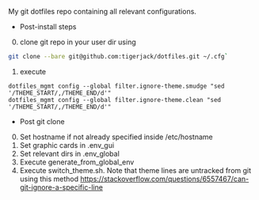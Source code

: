 My git dotfiles repo containing all relevant configurations.

* Post-install steps
0. clone git repo in your user dir using
```sh
git clone --bare git@github.com:tigerjack/dotfiles.git ~/.cfg`
```
1. execute
```
dotfiles_mgmt config --global filter.ignore-theme.smudge "sed '/THEME_START/,/THEME_END/d'"
dotfiles_mgmt config --global filter.ignore-theme.clean "sed '/THEME_START/,/THEME_END/d'"
```

* Post git clone
0. Set hostname if not already specified inside /etc/hostname
1. Set graphic cards in .env_gui
2. Set relevant dirs in .env_global
3. Execute generate_from_global_env
4. Execute switch_theme.sh. Note that theme lines are untracked from git using this method https://stackoverflow.com/questions/6557467/can-git-ignore-a-specific-line

